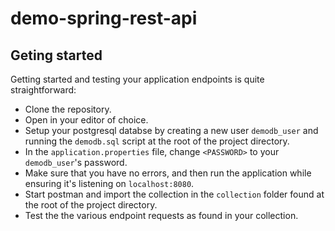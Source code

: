 # demo-spring-rest-api

## Geting started

Getting started and testing your application endpoints is quite straightforward:

- Clone the repository.
- Open in your editor of choice.
- Setup your postgresql databse by creating a new user `demodb_user` and running the `demodb.sql` script at the root of the project directory.
- In the `application.properties` file, change `<PASSWORD>` to your `demodb_user`'s password.
- Make sure that you have no errors, and then run the application while ensuring it's listening on `localhost:8080`.
- Start postman and import the collection in the `collection` folder found at the root of the project directory.
- Test the the various endpoint requests as found in your collection.
